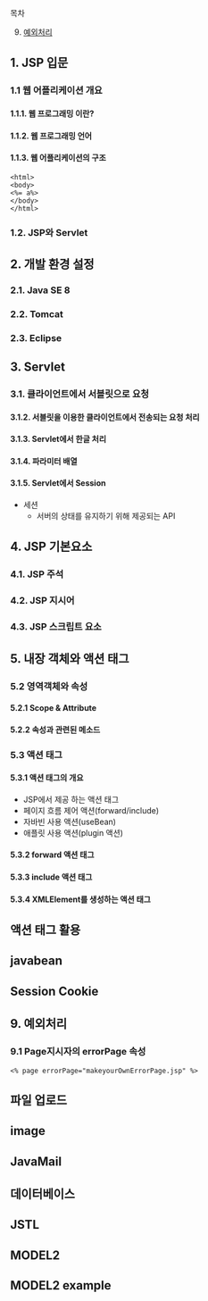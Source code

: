목차

9. [예외처리](#9-예외처리)


## 1. JSP 입문
### 1.1 웹 어플리케이션 개요
#### 1.1.1. 웹 프로그래밍 이란?
#### 1.1.2. 웹 프로그래밍 언어
#### 1.1.3. 웹 어플리케이션의 구조

```
<html>
<body>
<%= a%>
</body>
</html>
```

### 1.2. JSP와 Servlet


## 2. 개발 환경 설정
### 2.1. Java SE 8
### 2.2. Tomcat
### 2.3. Eclipse

## 3. Servlet
### 3.1. 클라이언트에서 서블릿으로 요청
#### 3.1.2. 서블릿을 이용한 클라이언트에서 전송되는 요청 처리
#### 3.1.3. Servlet에서 한글 처리
#### 3.1.4. 파라미터 배열
#### 3.1.5. Servlet에서 Session
- 세션
	- 서버의 상태를 유지하기 위해 제공되는 API
 

## 4. JSP 기본요소
### 4.1. JSP 주석
### 4.2. JSP 지시어
### 4.3. JSP 스크립트 요소

## 5. 내장 객체와 액션 태그

### 5.2 영역객체와 속성
#### 5.2.1 Scope & Attribute
#### 5.2.2 속성과 관련된 메소드


### 5.3 액션 태그

#### 5.3.1 액션 태그의 개요
- JSP에서 제공 하는 액션 태그
 - 페이지 흐름 제어 액션(forward/include)
 - 자바빈 사용 액션(useBean)
 - 애플릿 사용 액션(plugin 액션)

#### 5.3.2 forward 액션 태그
#### 5.3.3 include 액션 태그
#### 5.3.4 XMLElement를 생성하는 액션 태그

## 액션 태그 활용
## javabean
## Session Cookie

## 9. 예외처리
### 9.1 Page지시자의 errorPage 속성
```<% page errorPage="makeyourOwnErrorPage.jsp" %>```

## 파일 업로드
## image
## JavaMail
## 데이터베이스
## JSTL
## MODEL2
## MODEL2 example
